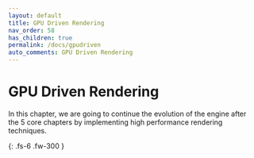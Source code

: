 ```yaml
---
layout: default
title: GPU Driven Rendering
nav_order: 58
has_children: true
permalink: /docs/gpudriven
auto_comments: GPU Driven Rendering
---
```


# GPU Driven Rendering
In this chapter, we are going to continue the evolution of the engine after the 5 core chapters by implementing high performance rendering techniques.

{: .fs-6 .fw-300 }